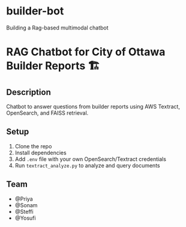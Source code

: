 # builder-bot
Building a Rag-based multimodal chatbot

# RAG Chatbot for City of Ottawa Builder Reports 🏗️

## Description
Chatbot to answer questions from builder reports using AWS Textract, OpenSearch, and FAISS retrieval.

## Setup
1. Clone the repo
2. Install dependencies
3. Add `.env` file with your own OpenSearch/Textract credentials
4. Run `textract_analyze.py` to analyze and query documents

## Team
- @Priya
- @Sonam
- @Steffi
- @Yosufi

